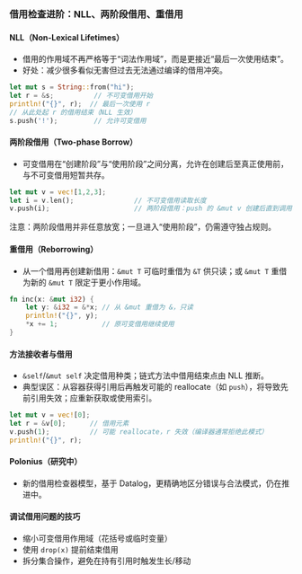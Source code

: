 ### 借用检查进阶：NLL、两阶段借用、重借用

#### NLL（Non-Lexical Lifetimes）

- 借用的作用域不再严格等于“词法作用域”，而是更接近“最后一次使用结束”。
- 好处：减少很多看似无害但过去无法通过编译的借用冲突。

```rust
let mut s = String::from("hi");
let r = &s;          // 不可变借用开始
println!("{}", r);  // 最后一次使用 r
// 从此处起 r 的借用结束（NLL 生效）
s.push('!');         // 允许可变借用
```

#### 两阶段借用（Two-phase Borrow）

- 可变借用在“创建阶段”与“使用阶段”之间分离，允许在创建后至真正使用前，与不可变借用短暂共存。

```rust
let mut v = vec![1,2,3];
let i = v.len();               // 不可变借用读取长度
v.push(i);                     // 两阶段借用：push 的 &mut v 创建后直到调用内部才生效
```

注意：两阶段借用并非任意放宽；一旦进入“使用阶段”，仍需遵守独占规则。

#### 重借用（Reborrowing）

- 从一个借用再创建新借用：`&mut T` 可临时重借为 `&T` 供只读；或 `&mut T` 重借为新的 `&mut T` 限定于更小作用域。

```rust
fn inc(x: &mut i32) {
    let y: &i32 = &*x; // 从 &mut 重借为 &，只读
    println!("{}", y);
    *x += 1;           // 原可变借用继续使用
}
```

#### 方法接收者与借用

- `&self`/`&mut self` 决定借用种类；链式方法中借用结束点由 NLL 推断。
- 典型误区：从容器获得引用后再触发可能的 reallocate（如 `push`），将导致先前引用失效；应重新获取或使用索引。

```rust
let mut v = vec![0];
let r = &v[0];      // 借用元素
v.push(1);          // 可能 reallocate，r 失效（编译器通常拒绝此模式）
println!("{}", r);
```

#### Polonius（研究中）

- 新的借用检查器模型，基于 Datalog，更精确地区分错误与合法模式，仍在推进中。

#### 调试借用问题的技巧

- 缩小可变借用作用域（花括号或临时变量）
- 使用 `drop(x)` 提前结束借用
- 拆分集合操作，避免在持有引用时触发生长/移动

